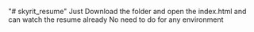 "# skyrit_resume" 
Just Download the folder and open the index.html and can watch the resume already
No need to do for any environment

